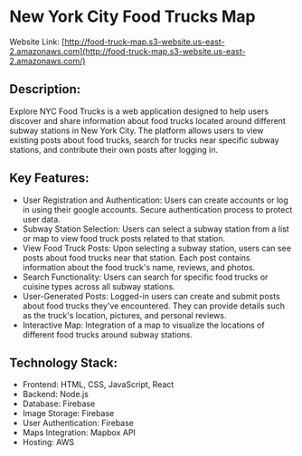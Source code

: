 # New York City Food Trucks Map

Website Link: [http://food-truck-map.s3-website.us-east-2.amazonaws.com](http://food-truck-map.s3-website.us-east-2.amazonaws.com/)

[]()

## Description:

Explore NYC Food Trucks is a web application designed to help users discover and share information about food trucks located around different subway stations in New York City. The platform allows users to view existing posts about food trucks, search for trucks near specific subway stations, and contribute their own posts after logging in.

## Key Features:

- User Registration and Authentication: Users can create accounts or log in using their google accounts. Secure authentication process to protect user data.
- Subway Station Selection: Users can select a subway station from a list or map to view food truck posts related to that station.
- View Food Truck Posts: Upon selecting a subway station, users can see posts about food trucks near that station. Each post contains information about the food truck's name, reviews, and photos.
- Search Functionality: Users can search for specific food trucks or cuisine types across all subway stations.
- User-Generated Posts: Logged-in users can create and submit posts about food trucks they've encountered. They can provide details such as the truck's location, pictures, and personal reviews.
- Interactive Map: Integration of a map to visualize the locations of different food trucks around subway stations.

## Technology Stack:

- Frontend: HTML, CSS, JavaScript, React
- Backend: Node.js
- Database: Firebase
- Image Storage: Firebase
- User Authentication: Firebase
- Maps Integration: Mapbox API
- Hosting: AWS
